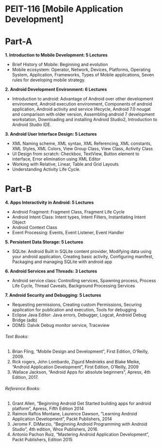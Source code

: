 # PEIT-116 [Mobile Application Development]

# Part-A

**1. Introduction to Mobile Development: 5 Lectures**
- Brief History of Mobile:  Beginning and evolution
- Mobile ecosystem: Operator, Network, Devices, Platforms, Operating System, Application, Frameworks, Types of Mobile applications, Seven rules for developing mobile strategy.

**2. Android Development Environment: 6 Lectures**
- Introduction to android: Advantage of Android over other development environment, Android execution environment, Components of android application, Android activity and service lifecycle, Android 7.0 nougat and comparison with older version, Assembling android 7 development workstation, Downloading and installing Android Studio2, Introduction to Android Studio IDE.

**3. Android User Interface Design: 5 Lectures**
- XML Naming scheme, XML syntax, XML Referencing, XML constants, XML Styles, XML Colors, View Group Class, View Class, Activity Class
- UI Design from scratch: Checkbox, TextView, Button element to interface, Error elimination using XML Editor
- Working with Relative, Linear, Table and Grid Layouts
- Understanding Activity Life Cycle.

# Part-B

**4. Apps Interactivity in Android: 5 Lectures**
- Android Fragment: Fragment Class, Fragment Life Cycle
- Android Intent Class: Intent types, Intent Filters, Instantiating Intent Object
- Android Context Class
- Event Processing: Events, Event Listener, Event Handler

**5. Persistent Data Storage: 5 Lectures**
- SQLite: Android Built in SQLite content provider, Modifying data using your android application, Creating basic activity, Configuring manifest, Packaging and managing SQLite with android app

**6. Android Services and Threads: 3 Lectures**
- Android service class: Controlling services, Spawning process, Process Life Cycle, Thread Caveats, Background Processing Services

**7. Android Security and Debugging: 5 Lectures**
- Requesting permissions, Creating custom Permissions, Securing application for publication and execution, Tools for debugging
- Eclipse Java Editor: Java errors, Debugger, Logcat, Android Debug Bridge (adb)
- DDMS: Dalvik Debug monitor service, Traceview
    
###### Text Books:
1. Brian Fling, “Mobile Design and Development”, First Edition, O’Reilly, 2009.
2. Rick rogers, John Lombardo, Zigurd Mednieks and Blake Meike, “Android Application Development”, First Edition, O’Reilly, 2009
3. Wallace Jackson, “Android Apps for absolute beginners”, Apress, 4th Edition, 2017.
###### Reference Books:
1. Grant Allen, “Beginning Android Get Started building apps for android platform”, Apress, Fifth Edition 2014
2. Raimon Raflos Montane, Laurence Dawson, “Learning Android Application Development”, Packt Publishers, 2014
3. Jerome F. DiMarzio, “Beginning Android Programming with Android Studio”, 4th edition, Wrox Publishers, 2016.
4. Antonio Pachon Ruiz, “Mastering Android Application Development”, Packt Publishers, Edition 2015
